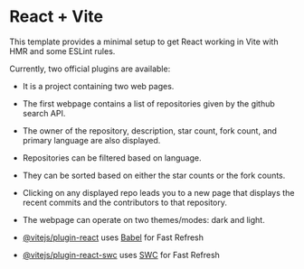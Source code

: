 # React + Vite

This template provides a minimal setup to get React working in Vite with HMR and some ESLint rules.

Currently, two official plugins are available:
- It is a project containing two web pages.
- The first webpage contains a list of repositories given by the github search API.
- The owner of the repository, description, star count, fork count, and primary language are also displayed.
- Repositories can be filtered based on language.
- They can be sorted based on either the star counts or the fork counts.
- Clicking on any displayed repo leads you to a new page that displays the recent commits and the contributors to that repository.
- The webpage can operate on two themes/modes: dark and light.

- [@vitejs/plugin-react](https://github.com/vitejs/vite-plugin-react/blob/main/packages/plugin-react/README.md) uses [Babel](https://babeljs.io/) for Fast Refresh
- [@vitejs/plugin-react-swc](https://github.com/vitejs/vite-plugin-react-swc) uses [SWC](https://swc.rs/) for Fast Refresh
